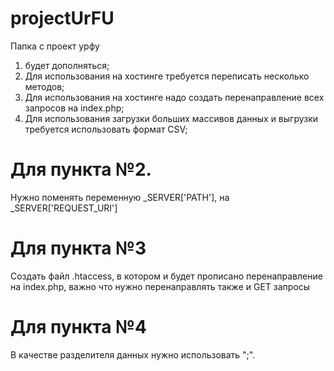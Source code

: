 # projectUrFU
Папка с проект урфу

1. будет дополняться;
2. Для использования на хостинге требуется переписать несколько методов;
3. Для использования на хостинге надо создать перенаправление всех запросов на index.php;
4. Для использования загрузки больших массивов данных и выгрузки требуется использовать формат CSV;

# Для пункта №2.
Нужно поменять переменную _SERVER['PATH'], на _SERVER['REQUEST_URI']

# Для пункта №3
Создать файл .htaccess, в котором и будет прописано перенаправление на index.php, важно что нужно перенаправлять также и GET запросы

# Для пункта №4
В качестве разделителя данных нужно использовать ";".
